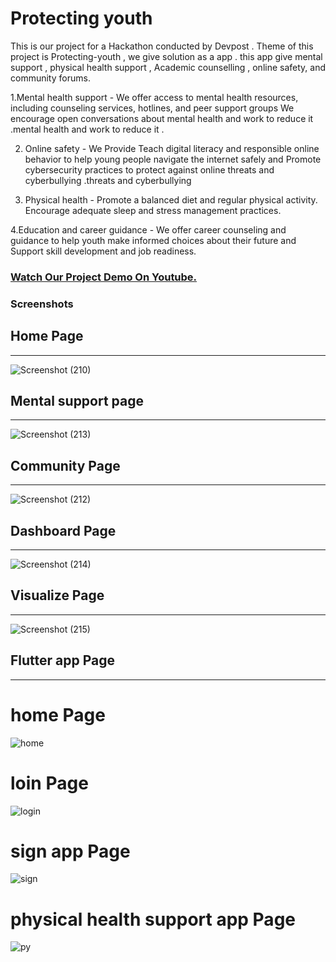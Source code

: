 # Protecting youth
This is our project for a  Hackathon conducted by Devpost . Theme of this project is Protecting-youth , we give solution as a app .
this app give mental support , physical health support , Academic counselling , online safety, and community forums. 

1.Mental health support -   We offer access to mental health resources, including counseling services, hotlines, and peer support groups We encourage open conversations about mental health and work to reduce it .mental health and work to reduce it .

2. Online safety -  We Provide Teach digital literacy and responsible online behavior to help young people navigate the internet safely and Promote cybersecurity practices to protect against online threats and cyberbullying .threats and cyberbullying 

3. Physical health  - Promote a balanced diet and regular physical activity. Encourage adequate sleep and stress management practices.

4.Education and career guidance - We offer career counseling and guidance to help youth make informed choices about their future and Support skill development and job readiness.

### [Watch Our Project Demo On Youtube.](https://youtu.be/knGk9aUr4Do)

### Screenshots

## Home Page

---

![Screenshot (210)](https://github.com/Aravind0510/Protectin--youth/assets/106546654/7542265a-f074-4938-9154-e07482209baf)

## Mental support page

---

![Screenshot (213)](https://github.com/Aravind0510/Protectin--youth/assets/106546654/dfeaf4df-aa9f-4945-bc9d-7d35ef69f5ca)

## Community Page

---

![Screenshot (212)](https://github.com/Aravind0510/Protectin--youth/assets/106546654/fcd7f002-7470-4617-ab37-3fb4e35e3540)

## Dashboard Page

---

![Screenshot (214)](https://github.com/Aravind0510/Protectin--youth/assets/106546654/0f29fce9-6016-4d03-967f-add3a32df859)

## Visualize Page

---

![Screenshot (215)](https://github.com/Aravind0510/Protectin--youth/assets/106546654/a012cdbb-66b9-4dd3-aeab-c0882cd7b079)

## Flutter app Page

---

# home Page
![home](https://github.com/Aravind0510/Protectin--youth/assets/106546654/8edee983-0347-411c-9cbc-1930a3f07cdf)

# loin Page
![login](https://github.com/Aravind0510/Protectin--youth/assets/106546654/4b52ae0b-d7dc-48d2-90ec-373f587094c2)

# sign app Page
![sign](https://github.com/Aravind0510/Protectin--youth/assets/106546654/25dfeb6c-eeca-41ae-aa0c-be9ddd462d59)

# physical health support app Page
![py](https://github.com/Aravind0510/Protectin--youth/assets/106546654/1467df92-87dc-4b00-b5f7-e979660a3c2e)



